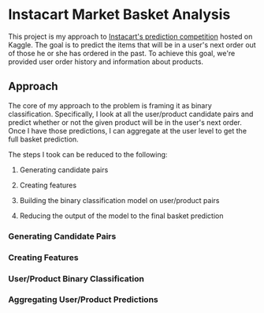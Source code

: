 # Instacart Market Basket Analysis
This project is my approach to [Instacart's prediction competition](https://www.kaggle.com/c/instacart-market-basket-analysis) hosted on Kaggle. The goal is to predict the items that will be in a user's next order out of those he or she has ordered in the past. To achieve this goal, we're provided user order history and information about products.

## Approach
The core of my approach to the problem is framing it as binary classification. Specifically, I look at all the user/product candidate pairs and predict whether or not the given product will be in the user's next order. Once I have those predictions, I can aggregate at the user level to get the full basket prediction.

The steps I took can be reduced to the following:

1. Generating candidate pairs

2. Creating features

3. Building the binary classification model on user/product pairs

4. Reducing the output of the model to the final basket prediction

### Generating Candidate Pairs

### Creating Features

### User/Product Binary Classification

### Aggregating User/Product Predictions

